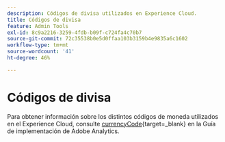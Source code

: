```yaml
---
description: Códigos de divisa utilizados en Experience Cloud.
title: Códigos de divisa
feature: Admin Tools
exl-id: 8c9a2216-3259-4fdb-b09f-c724fa4c70b7
source-git-commit: 72c35538b0e5d0ffaa103b3159b4e9835a6c1602
workflow-type: tm+mt
source-wordcount: '41'
ht-degree: 46%

---
```


# Códigos de divisa

Para obtener información sobre los distintos códigos de moneda utilizados en el Experience Cloud, consulte [currencyCode](https://experienceleague.adobe.com/docs/analytics/implementation/vars/config-vars/currencycode.html?lang=es){target=_blank} en la Guía de implementación de Adobe Analytics.


